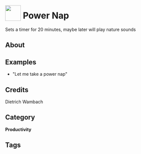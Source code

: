 # <img src="https://raw.githack.com/FortAwesome/Font-Awesome/master/svgs/solid/bed.svg" card_color="#8CE0FE" width="50" height="50" style="vertical-align:bottom"/> Power Nap
Sets a timer for 20 minutes, maybe later will play nature sounds

## About


## Examples
* "Let me take a power nap"

## Credits
Dietrich Wambach

## Category
**Productivity**

## Tags

